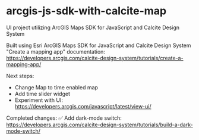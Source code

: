 # arcgis-js-sdk-with-calcite-map
UI project utilizing ArcGIS Maps SDK for JavaScript and Calcite Design System

Built using Esri ArcGIS Maps SDK for JavaScript and Calcite Design System "Create a mapping app" documentation: https://developers.arcgis.com/calcite-design-system/tutorials/create-a-mapping-app/

Next steps:
- Change Map to time enabled map
- Add time slider widget
- Experiment with UI: https://developers.arcgis.com/javascript/latest/view-ui/

Completed changes:
✅ Add dark-mode switch: https://developers.arcgis.com/calcite-design-system/tutorials/build-a-dark-mode-switch/
